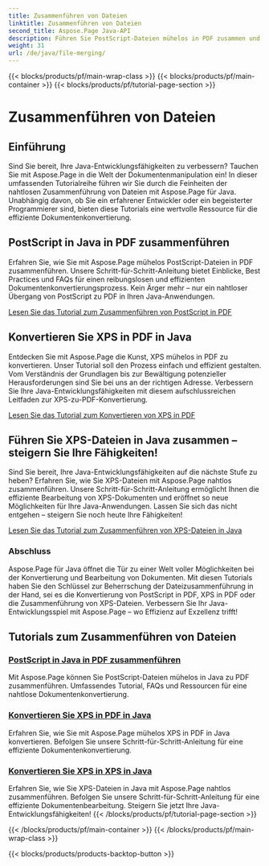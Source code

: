 ```yaml
---
title: Zusammenführen von Dateien
linktitle: Zusammenführen von Dateien
second_title: Aspose.Page Java-API
description: Führen Sie PostScript-Dateien mühelos in PDF zusammen und konvertieren Sie XPS in Java mit Aspose.Page in PDF oder XPS. Befolgen Sie die Schritt-für-Schritt-Anleitungen für eine nahtlose Dokumentenkonvertierung.
weight: 31
url: /de/java/file-merging/
---
```


{{< blocks/products/pf/main-wrap-class >}}
{{< blocks/products/pf/main-container >}}
{{< blocks/products/pf/tutorial-page-section >}}

# Zusammenführen von Dateien


## Einführung

Sind Sie bereit, Ihre Java-Entwicklungsfähigkeiten zu verbessern? Tauchen Sie mit Aspose.Page in die Welt der Dokumentenmanipulation ein! In dieser umfassenden Tutorialreihe führen wir Sie durch die Feinheiten der nahtlosen Zusammenführung von Dateien mit Aspose.Page für Java. Unabhängig davon, ob Sie ein erfahrener Entwickler oder ein begeisterter Programmierer sind, bieten diese Tutorials eine wertvolle Ressource für die effiziente Dokumentenkonvertierung.

## PostScript in Java in PDF zusammenführen

Erfahren Sie, wie Sie mit Aspose.Page mühelos PostScript-Dateien in PDF zusammenführen. Unsere Schritt-für-Schritt-Anleitung bietet Einblicke, Best Practices und FAQs für einen reibungslosen und effizienten Dokumentenkonvertierungsprozess. Kein Ärger mehr – nur ein nahtloser Übergang von PostScript zu PDF in Ihren Java-Anwendungen.

[Lesen Sie das Tutorial zum Zusammenführen von PostScript in PDF](./postscript-to-pdf/)

## Konvertieren Sie XPS in PDF in Java

Entdecken Sie mit Aspose.Page die Kunst, XPS mühelos in PDF zu konvertieren. Unser Tutorial soll den Prozess einfach und effizient gestalten. Vom Verständnis der Grundlagen bis zur Bewältigung potenzieller Herausforderungen sind Sie bei uns an der richtigen Adresse. Verbessern Sie Ihre Java-Entwicklungsfähigkeiten mit diesem aufschlussreichen Leitfaden zur XPS-zu-PDF-Konvertierung.

[Lesen Sie das Tutorial zum Konvertieren von XPS in PDF](./xps-to-pdf/)

## Führen Sie XPS-Dateien in Java zusammen – steigern Sie Ihre Fähigkeiten!

Sind Sie bereit, Ihre Java-Entwicklungsfähigkeiten auf die nächste Stufe zu heben? Erfahren Sie, wie Sie XPS-Dateien mit Aspose.Page nahtlos zusammenführen. Unsere Schritt-für-Schritt-Anleitung ermöglicht Ihnen die effiziente Bearbeitung von XPS-Dokumenten und eröffnet so neue Möglichkeiten für Ihre Java-Anwendungen. Lassen Sie sich das nicht entgehen – steigern Sie noch heute Ihre Fähigkeiten!

[Lesen Sie das Tutorial zum Zusammenführen von XPS-Dateien in Java](./xps-to-xps/)

### Abschluss

Aspose.Page für Java öffnet die Tür zu einer Welt voller Möglichkeiten bei der Konvertierung und Bearbeitung von Dokumenten. Mit diesen Tutorials haben Sie den Schlüssel zur Beherrschung der Dateizusammenführung in der Hand, sei es die Konvertierung von PostScript in PDF, XPS in PDF oder die Zusammenführung von XPS-Dateien. Verbessern Sie Ihr Java-Entwicklungsspiel mit Aspose.Page – wo Effizienz auf Exzellenz trifft!
## Tutorials zum Zusammenführen von Dateien
### [PostScript in Java in PDF zusammenführen](./postscript-to-pdf/)
Mit Aspose.Page können Sie PostScript-Dateien mühelos in Java zu PDF zusammenführen. Umfassendes Tutorial, FAQs und Ressourcen für eine nahtlose Dokumentenkonvertierung.
### [Konvertieren Sie XPS in PDF in Java](./xps-to-pdf/)
Erfahren Sie, wie Sie mit Aspose.Page mühelos XPS in PDF in Java konvertieren. Befolgen Sie unsere Schritt-für-Schritt-Anleitung für eine effiziente Dokumentenkonvertierung.
### [Konvertieren Sie XPS in XPS in Java](./xps-to-xps/)
Erfahren Sie, wie Sie XPS-Dateien in Java mit Aspose.Page nahtlos zusammenführen. Befolgen Sie unsere Schritt-für-Schritt-Anleitung für eine effiziente Dokumentenbearbeitung. Steigern Sie jetzt Ihre Java-Entwicklungsfähigkeiten!
{{< /blocks/products/pf/tutorial-page-section >}}

{{< /blocks/products/pf/main-container >}}
{{< /blocks/products/pf/main-wrap-class >}}

{{< blocks/products/products-backtop-button >}}
